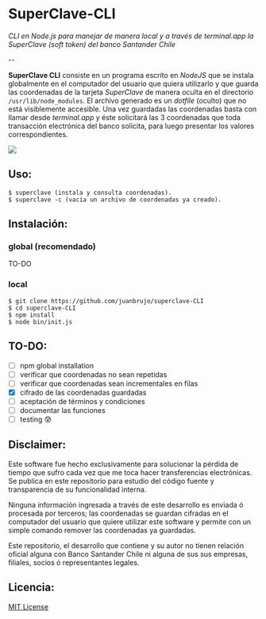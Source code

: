 # SuperClave-CLI

*CLI en Node.js para manejar de manera local y a través de terminal.app la SuperClave (soft token) del banco Santander Chile*

--

**SuperClave CLI** consiste en un programa escrito en *NodeJS* que se instala globalmente en el computador del usuario que quiera utilizarlo y que guarda las coordenadas de la tarjeta *SuperClave* de manera oculta en el directorio `/usr/lib/node_modules`. El archivo generado es un *dotfile* (oculto) que no está visiblemente accesible. Una vez guardadas las coordenadas basta con llamar desde *terminal.app* y éste solicitará las 3 coordenadas que toda transacción electrónica del banco solicita, para luego presentar los valores correspondientes.

![](https://dl.dropboxusercontent.com/u/3522/superclave-CLI.png)

## Uso:

```
$ superclave (instala y consulta coordenadas).
$ superclave -c (vacía un archivo de coordenadas ya creado).
```

## Instalación:

### global (recomendado)

TO-DO

### local

```
$ git clone https://github.com/juanbrujo/superclave-CLI
$ cd superclave-CLI
$ npm install
$ node bin/init.js
```

## TO-DO:

- [ ] npm global installation
- [ ] verificar que coordenadas no sean repetidas
- [ ] verificar que coordenadas sean incrementales en filas
- [x] cifrado de las coordenadas guardadas
- [ ] aceptación de términos y condiciones
- [ ] documentar las funciones
- [ ] testing 😰

## Disclaimer:

Este software fue hecho exclusivamente para solucionar la pérdida de tiempo que sufro cada vez que me toca hacer transferencias electrónicas. Se publica en este repositorio para estudio del código fuente y transparencia de su funcionalidad interna.

Ninguna información ingresada a través de este desarrollo es enviada ó procesada por terceros; las coordenadas se guardan cifradas en el computador del usuario que quiere utilizar este software y permite con un simple comando remover las coordenadas ya guardadas.

Este repositorio, el desarrollo que contiene y su autor no tienen relación oficial alguna con Banco Santander Chile ni alguna de sus sus empresas, filiales, socios ó representantes legales. 

## Licencia:

[MIT License](https://github.com/juanbrujo/superclave-CLI/blob/master/LICENSE)